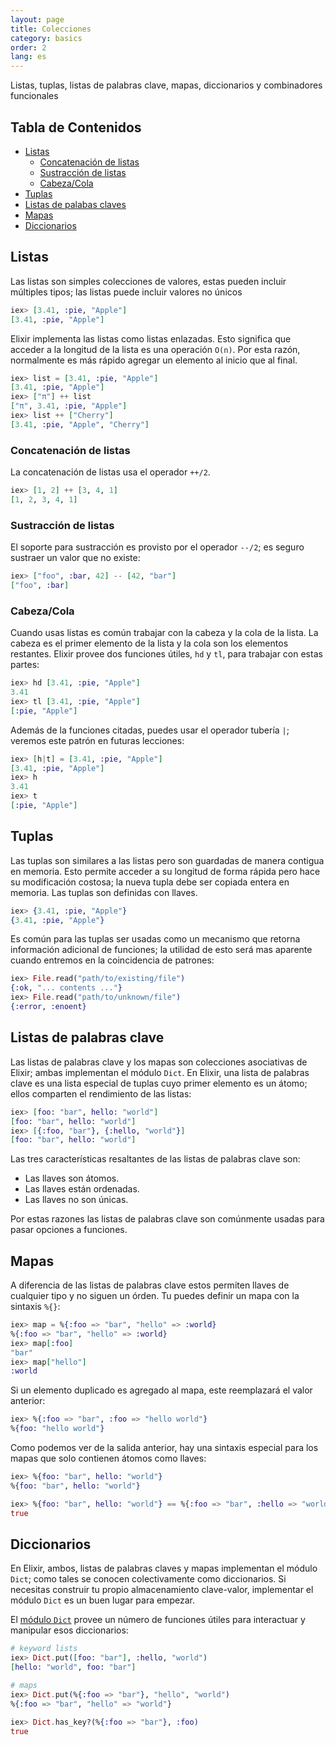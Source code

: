 ```yaml
---
layout: page
title: Colecciones
category: basics
order: 2
lang: es
---
```


Listas, tuplas, listas de palabras clave, mapas, diccionarios y combinadores funcionales

## Tabla de Contenidos

- [Listas](#listas)
	- [Concatenación de listas](#concatenación-de-listas)
	- [Sustracción de listas](#sustraccion-de-listas)
	- [Cabeza/Cola](#cabeza/cola)
- [Tuplas](#tuplas)
- [Listas de palabas claves](#listas-de-palabras-clave)
- [Mapas](#mapas)
- [Diccionarios](#diccionarios)

## Listas

Las listas son simples colecciones de valores, estas pueden incluir múltiples tipos; las listas puede incluir valores no únicos

```elixir
iex> [3.41, :pie, "Apple"]
[3.41, :pie, "Apple"]
```

Elixir implementa las listas como listas enlazadas. Esto significa que acceder a la longitud de la lista es una operación `O(n)`. Por esta razón, normalmente es más rápido agregar un elemento al inicio que al final.

```elixir
iex> list = [3.41, :pie, "Apple"]
[3.41, :pie, "Apple"]
iex> ["π"] ++ list
["π", 3.41, :pie, "Apple"]
iex> list ++ ["Cherry"]
[3.41, :pie, "Apple", "Cherry"]
```


### Concatenación de listas

La concatenación de listas usa el operador `++/2`.

```elixir
iex> [1, 2] ++ [3, 4, 1]
[1, 2, 3, 4, 1]
```

### Sustracción de listas

El soporte para sustracción es provisto por el operador `--/2`; es seguro sustraer un valor que no existe:

```elixir
iex> ["foo", :bar, 42] -- [42, "bar"]
["foo", :bar]
```

### Cabeza/Cola

Cuando usas listas es común trabajar con la cabeza y la cola de la lista. La cabeza es el primer elemento de la lista y la cola son los elementos restantes. Elixir provee dos funciones útiles, `hd` y `tl`, para trabajar con estas partes:

```elixir
iex> hd [3.41, :pie, "Apple"]
3.41
iex> tl [3.41, :pie, "Apple"]
[:pie, "Apple"]
```

Además de la funciones citadas, puedes usar el operador tubería `|`; veremos este patrón en futuras lecciones:

```elixir
iex> [h|t] = [3.41, :pie, "Apple"]
[3.41, :pie, "Apple"]
iex> h
3.41
iex> t
[:pie, "Apple"]
```

## Tuplas

Las tuplas son similares a las listas pero son guardadas de manera contigua en memoria. Esto permite acceder a su longitud de forma rápida pero hace su modificación costosa; la nueva tupla debe ser copiada entera en memoria. Las tuplas son definidas con llaves.

```elixir
iex> {3.41, :pie, "Apple"}
{3.41, :pie, "Apple"}
```

Es común para las tuplas ser usadas como un mecanismo que retorna información adicional de funciones; la utilidad de esto será mas aparente cuando entremos en la coincidencia de patrones:

```elixir
iex> File.read("path/to/existing/file")
{:ok, "... contents ..."}
iex> File.read("path/to/unknown/file")
{:error, :enoent}
```

## Listas de palabras clave

Las listas de palabras clave y los mapas son colecciones asociativas de Elixir; ambas implementan el módulo `Dict`. En Elixir, una lista de palabras clave es una lista especial de tuplas cuyo primer elemento es un átomo; ellos comparten el rendimiento de las listas:

```elixir
iex> [foo: "bar", hello: "world"]
[foo: "bar", hello: "world"]
iex> [{:foo, "bar"}, {:hello, "world"}]
[foo: "bar", hello: "world"]
```

Las tres características resaltantes de las listas de palabras clave son:

+ Las llaves son átomos.
+ Las llaves están ordenadas.
+ Las llaves no son únicas.

Por estas razones las listas de palabras clave son comúnmente usadas para pasar opciones a funciones.

## Mapas

A diferencia de las listas de palabras clave estos permiten llaves de cualquier tipo y no siguen un órden. Tu puedes definir un mapa con la sintaxis `%{}`:

```elixir
iex> map = %{:foo => "bar", "hello" => :world}
%{:foo => "bar", "hello" => :world}
iex> map[:foo]
"bar"
iex> map["hello"]
:world
```

Si un elemento duplicado es agregado al mapa, este reemplazará el valor anterior:

```elixir
iex> %{:foo => "bar", :foo => "hello world"}
%{foo: "hello world"}
```

Como podemos ver de la salida anterior, hay una sintaxis especial para los mapas que solo contienen átomos como llaves:

```elixir
iex> %{foo: "bar", hello: "world"}
%{foo: "bar", hello: "world"}

iex> %{foo: "bar", hello: "world"} == %{:foo => "bar", :hello => "world"}
true
```

## Diccionarios

En Elixir, ambos, listas de palabras claves y mapas implementan el módulo `Dict`; como tales se conocen colectivamente como diccionarios. Si necesitas construir tu propio almacenamiento clave-valor, implementar el módulo `Dict` es un buen lugar para empezar.

El [módulo `Dict`](http://elixir-lang.org/docs/stable/elixir/#!Dict.html) provee un número de funciones útiles para interactuar y manipular esos diccionarios:

```elixir
# keyword lists
iex> Dict.put([foo: "bar"], :hello, "world")
[hello: "world", foo: "bar"]

# maps
iex> Dict.put(%{:foo => "bar"}, "hello", "world")
%{:foo => "bar", "hello" => "world"}

iex> Dict.has_key?(%{:foo => "bar"}, :foo)
true
```
